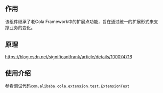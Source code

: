 ## 作用

该组件继承了老Cola Framework中的扩展点功能，旨在通过统一的扩展形式来支撑业务的变化。

## 原理

https://blog.csdn.net/significantfrank/article/details/100074716

## 使用介绍

参看测试代码`com.alibaba.cola.extension.test.ExtensionTest`

